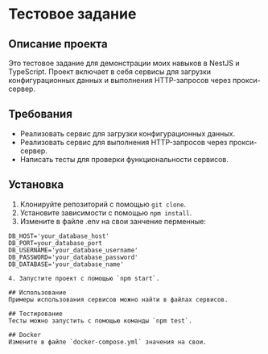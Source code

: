 # Тестовое задание

## Описание проекта
Это тестовое задание для демонстрации моих навыков в NestJS и TypeScript. Проект включает в себя сервисы для загрузки конфигурационных данных и выполнения HTTP-запросов через прокси-сервер.

## Требования
- Реализовать сервис для загрузки конфигурационных данных.
- Реализовать сервис для выполнения HTTP-запросов через прокси-сервер.
- Написать тесты для проверки функциональности сервисов.

## Установка
1. Клонируйте репозиторий с помощью `git clone`.
2. Установите зависимости с помощью `npm install`.
3. Измените в файле .env на свои занчение перменные:

```env
DB_HOST='your_database_host'
DB_PORT=your_database_port
DB_USERNAME='your_database_username'
DB_PASSWORD='your_database_password'
DB_DATABASE='your_database_name'

4. Запустите проект с помощью `npm start`.

## Использование
Примеры использования сервисов можно найти в файлах сервисов.

## Тестирование
Тесты можно запустить с помощью команды `npm test`.

## Docker
Измените в файле `docker-compose.yml` значения на свои.

